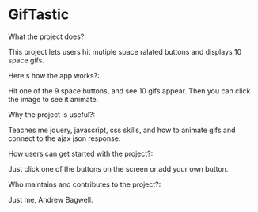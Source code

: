 # GifTastic
What the project does?:

This project lets users hit mutiple space ralated buttons and displays 10 space gifs. 

Here's how the app works?:

Hit one of the 9 space buttons, and see 10 gifs appear. Then you can click the image to see it animate. 

Why the project is useful?:

Teaches me jquery, javascript, css skills, and how to animate gifs and connect to the ajax json response.

How users can get started with the project?:

Just click one of the buttons on the screen or add your own button. 

Who maintains and contributes to the project?:

Just me, Andrew Bagwell.
